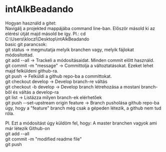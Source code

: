 # intAlkBeadando

Hogyan használd a gitet:  
Navigálj a projekted mappájába command line-ban. Először másold ki az elérési útját majd másold be így. Pl.: cd C:\Users\kloczl\Desktop\intAlkBeadando  
basic git parancsok:  
git status -> megmutatja melyik branchen vagy, melyik fájlokat módosítottad.  
git add --all -> Trackeli a módosításaidat. Minden commit előtt használd.  
git commit -m "message" -> Committolja a változtatásokat. Ezeket lehet majd felküldeni github-ra.  
git push -> Felküldi a github repo-ba a committokat.  
git checkout develop -> Develop branch-re váltás  
git checkout -b develop -> Develop branch létrehozása a mostani branch-ből és váltás a develop-ra  
git list -> Listázza milyen branch-ek elérhetőek  
git push --set-upstream origin feature -> Branch pusholása github repo-ba úgy, hogy a "feature" branch még csak a gépeden létezik, a github nem tud róla.

Pl. Ezt a módosítást úgy küldöm fel, hogy: A master branchen vagyok ami már létezik Github-on  
git add --all  
git commit -m "modified readme file"  
git push
